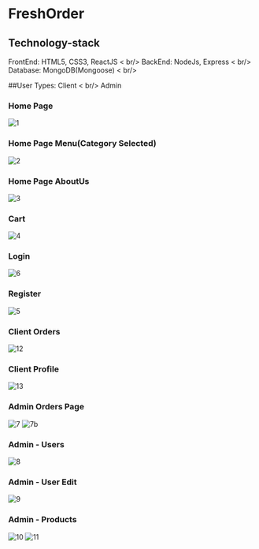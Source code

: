 # FreshOrder

## Technology-stack
FrontEnd: HTML5, CSS3, ReactJS < br/>
BackEnd: NodeJs, Express < br/>
Database: MongoDB(Mongoose) < br/>

##User Types: 
Client < br/>
Admin
 
### Home Page
![1](https://github.com/VeckovN/FreshOrder/assets/56490716/76d711fd-9339-42c4-97de-1a983a091f9f)

### Home Page Menu(Category Selected)
![2](https://github.com/VeckovN/FreshOrder/assets/56490716/e09e0851-ea9c-4725-8e64-9d3ab857ec6f)

### Home Page AboutUs
![3](https://github.com/VeckovN/FreshOrder/assets/56490716/44903283-526c-44c7-ad01-e4878e35b2ed)

###  Cart
![4](https://github.com/VeckovN/FreshOrder/assets/56490716/75930e70-9296-4794-89a0-8773e29d6256)

### Login
![6](https://github.com/VeckovN/FreshOrder/assets/56490716/540141a2-234b-4309-bc2b-68dd10069963)

### Register
![5](https://github.com/VeckovN/FreshOrder/assets/56490716/74967c46-cd7f-42b6-a57b-881411102c9a)

### Client Orders
![12](https://github.com/VeckovN/FreshOrder/assets/56490716/dc02d79a-9cc1-4dbe-90ec-673458cc9f31)

### Client Profile
![13](https://github.com/VeckovN/FreshOrder/assets/56490716/75b94b45-3f96-4d70-949d-07519a56a3aa)

### Admin Orders Page
![7](https://github.com/VeckovN/FreshOrder/assets/56490716/56c4cf2f-93ae-4464-98f1-9bd17268ca87)
![7b](https://github.com/VeckovN/FreshOrder/assets/56490716/e4fb8b5f-4453-4522-91b7-c98cd492e115)

### Admin - Users
![8](https://github.com/VeckovN/FreshOrder/assets/56490716/6362e0a1-9563-4115-bf9d-eb480ad624fd)

### Admin - User Edit
![9](https://github.com/VeckovN/FreshOrder/assets/56490716/0e2cee9d-8a6a-4c00-9914-f27179ab336d)

### Admin - Products
![10](https://github.com/VeckovN/FreshOrder/assets/56490716/51b5c7d9-19b3-4cff-a86a-178eb58b534a)
![11](https://github.com/VeckovN/FreshOrder/assets/56490716/a37aa280-4fad-4eae-872d-4c4ee74f0e43)










